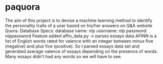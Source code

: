 # paquora
The aim of this project is to devise a machine learning method to identify the personality traits of a user based on his/her answers on Q&amp;A website Quora.
Database Specs:
database name: nlp
username: nlp
password: nlppassword
Feature added
affin_data.py -> parses essays data 
AFINN is a list of English words rated for valence with an integer between minus five (negative) and plus five (positive). So I parsed essays data set and generated average valence of essays depending on the presence of words. Many essays didn't had any words so we will have to see.

